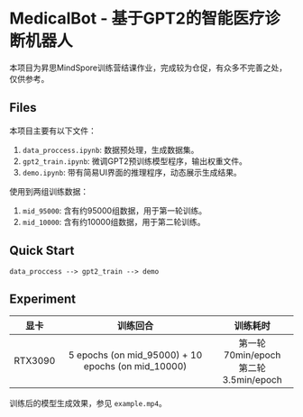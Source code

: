 # MedicalBot - 基于GPT2的智能医疗诊断机器人

本项目为昇思MindSpore训练营结课作业，完成较为仓促，有众多不完善之处，仅供参考。

## Files

本项目主要有以下文件：

1. `data_proccess.ipynb`: 数据预处理，生成数据集。
2. `gpt2_train.ipynb`: 微调GPT2预训练模型程序，输出权重文件。
3. `demo.ipynb`: 带有简易UI界面的推理程序，动态展示生成结果。

使用到两组训练数据：

1. `mid_95000`: 含有约95000组数据，用于第一轮训练。
2. `mid_10000`: 含有约10000组数据，用于第二轮训练。

## Quick Start

```
data_proccess --> gpt2_train --> demo
```

## Experiment

|  显卡   |                      训练回合                      |                 训练耗时                  |
| :-----: | :------------------------------------------------: | :---------------------------------------: |
| RTX3090 | 5 epochs (on mid_95000) + 10 epochs (on mid_10000) | 第一轮 70min/epoch<br>第二轮 3.5min/epoch |

训练后的模型生成效果，参见 `example.mp4`。